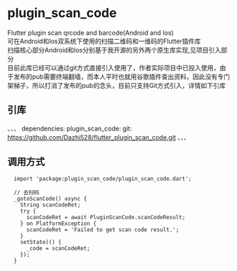# plugin_scan_code

Flutter plugin scan qrcode and barcode(Android and Ios) </br>
可在Android和Ios双系统下使用的扫描二维码和一维码的Flutter插件库 </br>
扫描核心部分Android和Ios分别基于我开源的另外两个原生库实现,见项目引入部分</br>
目前此库已经可以通过git方式直接引入使用了，作者实际项目中已投入使用，由于发布的pub需要终端翻墙，而本人平时也就用谷歌插件查出资料，因此没有专门架梯子，所以打消了发布的pub的念头，目前只支持Git方式引入，详情如下引库


## 引库

、、、
dependencies:
    plugin_scan_code: 
  		git: https://github.com/Dazhi528/flutter_plugin_scan_code.git
、、、

## 调用方式

```
  import 'package:plugin_scan_code/plugin_scan_code.dart';

  // 去扫码
  _gotoScanCode() async {
    String scanCodeRet;
    try {
      scanCodeRet = await PluginScanCode.scanCodeResult;
    } on PlatformException {
      scanCodeRet = 'Failed to get scan code result.';
    }
    setState(() {
      _code = scanCodeRet;
    });
  }
```
